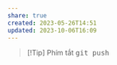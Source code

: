 ```yaml
---
share: true
created: 2023-05-26T14:51
updated: 2023-10-06T16:09
---
```

> [!Tip] Phím tắt
> <kbd>git push</kbd>
